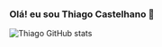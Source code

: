 ### Olá! eu sou Thiago Castelhano 🙋
![Thiago GitHub stats](https://github-readme-stats.vercel.app/api?username=CastelhanoThi&show_icons=true)
